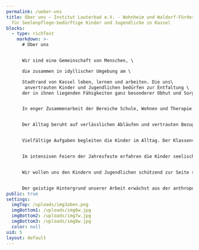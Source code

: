 ```yaml
---
permalink: /ueber-uns
title: Über uns – Institut Lauterbad e.V. - Wohnheim und Waldorf-Förderschule
  für Seelenpflege-bedürftige Kinder und Jugendliche in Kassel
blocks:
  - type: richText
    markdown: >-
      # Über uns


      Wir sind eine Gemeinschaft von Menschen, \

      die zusammen in idyllischer Umgebung am \

      Stadtrand von Kassel leben, lernen und arbeiten. Die uns\
       anvertrauten Kinder und Jugendlichen bedürfen zur Entfaltung \
      der in ihnen liegenden Fähigkeiten ganz besonderer Obhut und Sorgfalt in der Erziehung.


      In enger Zusammenarbeit der Bereiche Schule, Wohnen und Therapie entsteht ein Ort, an dem die Kinder sich angenommen fühlen und sich in ihrer Einzigartigkeit entfalten können.


      Der Alltag beruht auf verlässlichen Abläufen und vertrauten Bezugspersonen. In Schule und Wohngruppen wird durch ein ganzheitliches Angebot Interesse und Freude an der Welt geweckt.


      Vielfältige Aufgaben begleiten die Kinder im Alltag. Der Klassenverband und die familienähnlichen Strukturen fördern soziale Kompetenzen. Die Kinder und Jugendlichen werden zu Selbstständigkeit angeleitet und an verantwortungsvolles Handeln herangeführt.


      Im intensiven Feiern der Jahresfeste erfahren die Kinder seelischen Halt und Orientierung im Jahreslauf.


      Wir wollen uns den Kindern und Jugendlichen schützend zur Seite stellen und Kindheit ermöglichen. Hemmende Vorerfahrungen finden professionelle Begleitung.


      Der geistige Hintergrund unserer Arbeit erwächst aus der anthroposophischen Heilpädagogik und Waldorfpädagogik.
public: true
settings:
  imgTop: /uploads/img3oben.png
  imgBottom1: /uploads/img6w.jpg
  imgBottom2: /uploads/img7w.jpg
  imgBottom3: /uploads/img8w.jpg
  color: null
uid: 5
layout: default
---
```

